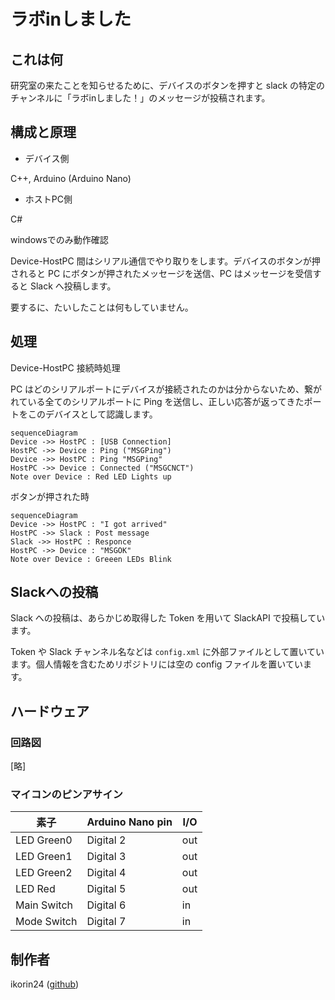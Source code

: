 # ラボinしました

## これは何

研究室の来たことを知らせるために、デバイスのボタンを押すと slack の特定のチャンネルに「ラボinしました！」のメッセージが投稿されます。

## 構成と原理

- デバイス側

C++, Arduino (Arduino Nano)

- ホストPC側

C#

windowsでのみ動作確認

Device-HostPC 間はシリアル通信でやり取りをします。デバイスのボタンが押されると PC にボタンが押されたメッセージを送信、PC はメッセージを受信すると Slack へ投稿します。

要するに、たいしたことは何もしていません。

## 処理

Device-HostPC 接続時処理

PC はどのシリアルポートにデバイスが接続されたのかは分からないため、繋がれている全てのシリアルポートに Ping を送信し、正しい応答が返ってきたポートをこのデバイスとして認識します。

```mermaid
sequenceDiagram
Device ->> HostPC : [USB Connection]
HostPC ->> Device : Ping ("MSGPing")
Device ->> HostPC : Ping "MSGPing"
HostPC ->> Device : Connected ("MSGCNCT")
Note over Device : Red LED Lights up
```

ボタンが押された時

```mermaid
sequenceDiagram
Device ->> HostPC : "I got arrived"
HostPC ->> Slack : Post message
Slack ->> HostPC : Responce
HostPC ->> Device : "MSGOK"
Note over Device : Greeen LEDs Blink
```

## Slackへの投稿

Slack への投稿は、あらかじめ取得した Token を用いて SlackAPI で投稿しています。

Token や Slack チャンネル名などは ```config.xml``` に外部ファイルとして置いています。個人情報を含むためリポジトリには空の config ファイルを置いています。

## ハードウェア

### 回路図

[略]

### マイコンのピンアサイン

| 素子         | Arduino Nano pin | I/O |
| ----------- | ---------------- | --- |
| LED Green0  | Digital 2        | out |
| LED Green1  | Digital 3        | out |
| LED Green2  | Digital 4        | out |
| LED Red     | Digital 5        | out |
| Main Switch | Digital 6        | in  |
| Mode Switch | Digital 7        | in  |



## 制作者

ikorin24 ([github](https://github.com/ikorin24))
